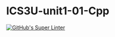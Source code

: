 # ICS3U-unit1-01-Cpp

[![GitHub's Super Linter](https://github.com/Aidan-moore/ICS3U-unit1-01-Cpp/workflows/GitHub's%20Super%20Linter/badge.svg)](https://github.com/Aidan-moore/ICS3U-unit1-01-Cpp/actions)
